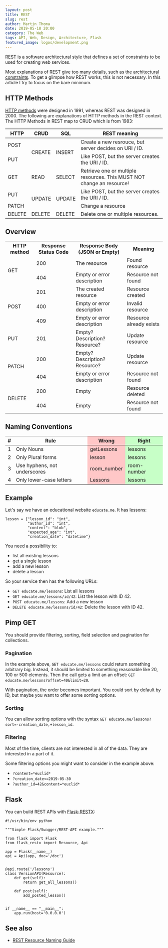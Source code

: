 ```yaml
---
layout: post
title: REST
slug: rest
author: Martin Thoma
date: 2019-05-18 20:00
category: The Web
tags: API, Web, Design, Architecture, Flask
featured_image: logos/development.png
---
```

[REST](https://en.wikipedia.org/wiki/Representational_state_transfer) is a
software architectural style that defines a set of constraints to be used for
creating web services.

Most explanations of REST give too many details, such as [the architectural constraints](https://en.wikipedia.org/wiki/Representational_state_transfer#Architectural_constraints). To get a glimpse how REST works, this is not necessary. In this article I try to focus on the bare minimum.


## HTTP Methods

[HTTP methods](https://developer.mozilla.org/de/docs/Web/HTTP/Methods) were
designed in 1991, whereas REST was designed in 2000. The following are
explanations of HTTP methods in the REST context. The HTTP Methods in REST map
to CRUD which is from 1983:

<table class="table">
    <thead>
    <tr>
        <th>HTTP</th>
        <th>CRUD</th>
        <th>SQL</th>
        <th>REST meaning</th>
    </tr>
    </thead>
    <tbody>
    <tr>
        <td>POST</td>
        <td rowspan="2">CREATE</td>
        <td rowspan="2">INSERT</td>
        <td>Create a new resrouce, but server decides on URI / ID.</td>
    </tr>
    <tr>
        <td>PUT</td>
        <td>Like POST, but the server creates the URI / ID.</td>
    </tr>
    <tr>
        <td>GET</td>
        <td>READ</td>
        <td>SELECT</td>
        <td>Retrieve one or multiple resources. This MUST NOT change an resource!</td>
    </tr>
    <tr>
        <td>PUT</td>
        <td rowspan="2">UPDATE</td>
        <td rowspan="2">UPDATE</td>
        <td>Like POST, but the server creates the URI / ID.</td>
    </tr>
    <tr>
        <td>PATCH</td>
        <td>Change a resource</td>
    </tr>
    <tr>
        <td>DELETE</td>
        <td>DELETE</td>
        <td>DELETE</td>
        <td>Delete one or multiple resources.</td>
    </tr>
    </tbody>
</table>


## Overview

<table class="table">
    <tr>
        <th>HTTP method</th>
        <th>Response Status Code</th>
        <th>Response Body (JSON or Empty)</th>
        <th>Meaning</th>
    </tr>
    <tr>
        <td rowspan="2">GET</td>
        <td>200</td>
        <td>The resource</td>
        <td>Found resource</td>
    </tr>
    <tr>
        <td>404</td>
        <td>Empty or error description</td>
        <td>Resource not found</td>
    </tr>
    <tr>
        <td rowspan="3">POST</td>
        <td>201</td>
        <td>The created resource</td>
        <td>Resource created</td>
    </tr>
    <tr>
        <td>400</td>
        <td>Empty or error description</td>
        <td>Invalid resource</td>
    </tr>
    <tr>
        <td>409</td>
        <td>Empty or error description</td>
        <td>Resource already exists</td>
    </tr>
    <tr>
        <td>PUT</td>
        <td>201</td>
        <td>Empty? Description? Resource?</td>
        <td>Update resource</td>
    </tr>
    <tr>
        <td rowspan="2">PATCH</td>
        <td>200</td>
        <td>Empty? Description? Resource?</td>
        <td>Update resource</td>
    </tr>
    <tr>
        <td>404</td>
        <td>Empty or error description</td>
        <td>Resource not found</td>
    </tr>
    <tr>
        <td rowspan="2">DELETE</td>
        <td>200</td>
        <td>Empty</td>
        <td>Resource deleted</td>
    </tr>
    <tr>
        <td>404</td>
        <td>Empty</td>
        <td>Resource not found</td>
    </tr>
</table>


## Naming Conventions

<table class="table">
    <thead>
    <tr>
        <th>#</th>
        <th>Rule</th>
        <th style="background-color: #ffc7c7;">Wrong</th>
        <th style="background-color: #c7ffc7;">Right</th>
    </tr>
    </thead>
    <tbody>
    <tr>
        <td>1</td>
        <td>Only Nouns</td>
        <td style="background-color: #ffc7c7;">getLessons</td>
        <td style="background-color: #c7ffc7;">lessons</td>
    </tr>
    <tr>
        <td>2</td>
        <td>Only Plural forms</td>
        <td style="background-color: #ffc7c7;">lesson</td>
        <td style="background-color: #c7ffc7;">lessons</td>
    </tr>
    <tr>
        <td>3</td>
        <td>Use hyphens, not underscores</td>
        <td style="background-color: #ffc7c7;">room_number</td>
        <td style="background-color: #c7ffc7;">room-number</td>
    </tr>
    <tr>
        <td>4</td>
        <td>Only lower-case letters</td>
        <td style="background-color: #ffc7c7;">Lessons</td>
        <td style="background-color: #c7ffc7;">lessons</td>
    </tr>
    </tbody>
</table>


## Example

Let's say we have an educational website `educate.me`. It has lessons:

```
lesson = {"lesson_id": "int",
          "author_id": "int",
          "content": "blob",
          "expected_age": "int",
          "creation_date": "datetime"}
```

You need a possibility to:

* list all existing lessons
* get a single lesson
* add a new lesson
* delete a lesson

So your service then has the following URLs:

* `GET educate.me/lessons`: List all lessons
* `GET educate.me/lessons/id/42`: List the lesson with ID 42.
* `POST educate.me/lessons`: Add a new lesson
* `DELETE educate.me/lessons/id/42`: Delete the lesson with ID 42.


## Pimp GET

You should provide filtering, sorting, field selection and pagination for
collections.

### Pagination

In the example above, `GET educate.me/lessons` could return
something arbitrary big. Instead, it should be limited to something reasonable
like 20, 100 or 500 elements. Then the call gets a limit an an offset:
`GET educate.me/lessons?offset=40&limit=20`.

With pagination, the order becomes important. You could sort by default by ID,
but maybe you want to offer some sorting options.

### Sorting

You can allow sorting options with the syntax
`GET educate.me/lessons?sort=-creation_date,+lesson_id`.

### Filtering

Most of the time, clients are not interested in all of the data. They are
interested in a part of it.

Some filtering options you might want to consider in the example above:

* `?content=*euclid*`
* `?creation_date<=2019-05-30`
* `?author_id=42&content=*euclid*`


## Flask

You can build REST APIs with [Flask-RESTX](https://flask-restx.readthedocs.io/en/latest/):

```
#!/usr/bin/env python

"""Simple Flask/Swagger/REST-API example."""

from flask import Flask
from flask_restx import Resource, Api

app = Flask(__name__)
api = Api(app, doc='/doc')


@api.route('/lessons')
class VersionAPI(Resource):
    def get(self):
        return get_all_lessons()

    def post(self):
        add_posted_lesson()


if __name__ == "__main__":
    app.run(host='0.0.0.0')
```

## See also

* [REST Resource Naming Guide](https://restfulapi.net/resource-naming/)
